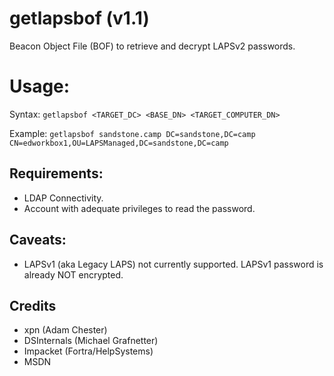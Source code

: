 # getlapsbof (v1.1)

Beacon Object File (BOF) to retrieve and decrypt LAPSv2 passwords.

# Usage:
Syntax: `getlapsbof <TARGET_DC> <BASE_DN> <TARGET_COMPUTER_DN>`

Example: `getlapsbof sandstone.camp DC=sandstone,DC=camp CN=edworkbox1,OU=LAPSManaged,DC=sandstone,DC=camp`


## Requirements:
- LDAP Connectivity.
- Account with adequate privileges to read the password.

## Caveats:
- LAPSv1 (aka Legacy LAPS) not currently supported. LAPSv1 password is already NOT encrypted. 

## Credits
- xpn (Adam Chester)
- DSInternals (Michael Grafnetter)
- Impacket (Fortra/HelpSystems)
- MSDN
